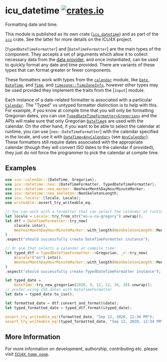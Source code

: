 # icu_datetime [![crates.io](https://img.shields.io/crates/v/icu_datetime)](https://crates.io/crates/icu_datetime)

<!-- cargo-rdme start -->

Formatting date and time.

This module is published as its own crate ([`icu_datetime`](https://docs.rs/icu_datetime/latest/icu_datetime/))
and as part of the [`icu`](https://docs.rs/icu/latest/icu/) crate. See the latter for more details on the ICU4X project.

[`TypedDateTimeFormatter`] and [`DateTimeFormatter`] are the main types of the component. They accepts a set of arguments which
allow it to collect necessary data from the [data provider], and once instantiated, can be
used to quickly format any date and time provided. There are variants of these types that can format greater or fewer components.

These formatters work with types from the [`calendar`] module, like [`Date`], [`DateTime`], and [`Time`],
and [`timezone::TimeZoneInfo`], however other types may be used provided they implement the traits from the [`input`] module.

Each instance of a date-related formatter is associated with a particular [`Calendar`].
The "Typed" vs untyped formatter distinction is to help with this. For example, if you know at compile time that you
will only be formatting Gregorian dates, you can use [`TypedDateTimeFormatter<Gregorian>`](TypedDateTimeFormatter) and the
APIs will make sure that only Gregorian [`DateTime`]s are used with the calendar. On the other hand, if you want to be able to select
the calendar at runtime, you can use [`neo::DateTimeFormatter`] with the calendar specified in the locale, and use it with
[`DateTime<AnyCalendar>`](icu_calendar::DateTime) (see [`AnyCalendar`]). These formatters still require dates associated
with the appropriate calendar (though they will convert ISO dates to the calendar if provided), they just do not force the
programmer to pick the calendar at compile time.


## Examples

```rust
use icu::calendar::{DateTime, Gregorian};
use icu::datetime::neo::{DateTimeFormatter, TypedDateTimeFormatter};
use icu::datetime::neo_marker::NeoYearMonthDayHourMinuteMarker;
use icu::datetime::neo_skeleton::NeoSkeletonLength;
use icu::locale::{locale, Locale};
use writeable::assert_try_writeable_eq;

// You can work with a formatter that can select the calendar at runtime:
let locale = Locale::try_from_str("en-u-ca-gregory").unwrap();
let dtf = DateTimeFormatter::try_new(
    &locale.into(),
    NeoYearMonthDayHourMinuteMarker::with_length(NeoSkeletonLength::Medium),
)
.expect("should successfully create DateTimeFormatter instance");

// Or one that selects a calendar at compile time:
let typed_dtf = TypedDateTimeFormatter::<Gregorian, _>::try_new(
    &locale!("en").into(),
    NeoYearMonthDayHourMinuteMarker::with_length(NeoSkeletonLength::Medium),
)
.expect("should successfully create TypedDateTimeFormatter instance");

let typed_date =
    DateTime::try_new_gregorian(2020, 9, 12, 12, 34, 28).unwrap();
// prefer using ISO dates with DateTimeFormatter
let date = typed_date.to_iso();

let formatted_date = dtf.convert_and_format(&date);
let typed_formatted_date = typed_dtf.format(&typed_date);

assert_try_writeable_eq!(formatted_date, "Sep 12, 2020, 12:34 PM");
assert_try_writeable_eq!(typed_formatted_date, "Sep 12, 2020, 12:34 PM");
```

[data provider]: icu_provider
[`ICU4X`]: ../icu/index.html
[`Length`]: options::length
[`DateTime`]: calendar::{DateTime}
[`Date`]: calendar::{Date}
[`Time`]: calendar::types::{Time}
[`Calendar`]: calendar::{Calendar}
[`AnyCalendar`]: calendar::any_calendar::{AnyCalendar}
[`timezone::TimeZoneInfo`]: icu::timezone::{TimeZoneInfo}

<!-- cargo-rdme end -->

## More Information

For more information on development, authorship, contributing etc. please visit [`ICU4X home page`](https://github.com/unicode-org/icu4x).
